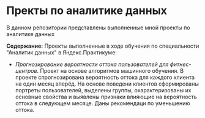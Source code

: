 # Пректы по аналитике данных
В данном репозитории представлены выполненные мной проекты по аналитике данных

<b>Содержание:</b>
Проекты выполненные в ходе обучения по специальности "Аналитик данных" в Яндекс.Практикуме:
   - *Прогнозирование вероятности оттока пользователей для фитнес-центров*. Проект на основе алгоритмов машинного обучения. В проекте спрогнозирована вероятность
оттока для каждого клиента на один месяц вперёд. На основе поведени клиентов сформированы портреты пользователей, выделены группы, охарактеризованы их
основные свойства и выявлены признаки влияющие на вероятность оттока в следующем месяце. Даны рекомендаци по уменьшению оттока.

